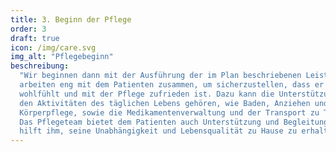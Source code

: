 ```yaml
---
title: 3. Beginn der Pflege
order: 3
draft: true
icon: /img/care.svg
img_alt: "Pflegebeginn"
beschreibung:
  "Wir beginnen dann mit der Ausführung der im Plan beschriebenen Leistungen und
  arbeiten eng mit dem Patienten zusammen, um sicherzustellen, dass er sich
  wohlfühlt und mit der Pflege zufrieden ist. Dazu kann die Unterstützung bei
  den Aktivitäten des täglichen Lebens gehören, wie Baden, Anziehen und
  Körperpflege, sowie die Medikamentenverwaltung und der Transport zu Terminen.
  Das Pflegeteam bietet dem Patienten auch Unterstützung und Begleitung an und
  hilft ihm, seine Unabhängigkeit und Lebensqualität zu Hause zu erhalten."
---
```

